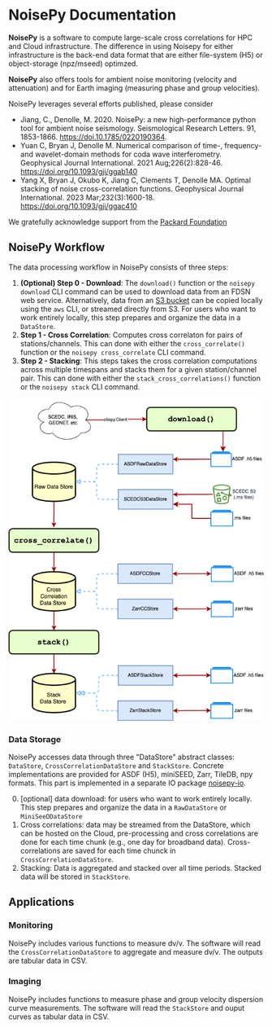 # NoisePy Documentation

**NoisePy** is a software to compute large-scale cross correlations for HPC and Cloud infrastructure. The difference in using Noisepy for either infrastructure is the back-end data format that are either file-system (H5) or object-storage (npz/mseed) optimzed.

**NoisePy** also offers tools for ambient noise monitoring (velocity and attenuation) and for Earth imaging (measuring phase and group velocities).

NoisePy leverages several efforts published, please consider

* Jiang, C., Denolle, M. 2020. NoisePy: a new high-performance python tool for ambient noise seismology. Seismological Research Letters. 91, 1853-1866. https://doi.10.1785/0220190364.
* Yuan C, Bryan J, Denolle M. Numerical comparison of time-, frequency-and wavelet-domain methods for coda wave interferometry. Geophysical Journal International. 2021 Aug;226(2):828-46.  https://doi.org/10.1093/gji/ggab140
* Yang X, Bryan J, Okubo K, Jiang C, Clements T, Denolle MA. Optimal stacking of noise cross-correlation functions. Geophysical Journal International. 2023 Mar;232(3):1600-18. https://doi.org/10.1093/gji/ggac410

We gratefully acknowledge support from the [Packard Foundation](https://www.packard.org)


## NoisePy Workflow

The data processing workflow in NoisePy consists of three steps:

1. **(Optional) Step 0 - Download**: The `download()` function or the `noisepy download` CLI command can be used to download data from an FDSN web service. Alternatively, data from an [S3 bucket](https://s3.console.aws.amazon.com/s3/buckets/scedc-pds) can be copied locally using the `aws` CLI, or streamed directly from S3. For users who want to work entirely locally, this step prepares and organize the data in a ``DataStore``.
2. **Step 1 - Cross Correlation**: Computes cross correlaton for pairs of stations/channels. This can done with either the `cross_correlate()` function or the `noisepy cross_correlate` CLI command.
3. **Step 2 - Stacking**: This steps takes the cross correlation computations across multiple timespans and stacks them for a given station/channel pair. This can done with either the `stack_cross_correlations()` function or the `noisepy stack` CLI command.

<img src="https://github.com/noisepy/NoisePy/blob/main/docs_old/figures/data_flow.png?raw=true">

### Data Storage

NoisePy accesses data through three "DataStore" abstract classes: `DataStore`, `CrossCorrelationDataStore` and `StackStore`. Concrete implementations are provided for ASDF (H5), miniSEED, Zarr, TileDB, npy formats. This part is implemented in a separate IO package [noisepy-io](https://github.com/noisepy/noisepy-io).

0. [optional] data download: for users who want to work entirely locally. This step prepares and organize the data in a ``RawDataStore`` or ``MiniSeeDDataStore``
1. Cross correlations: data may be streamed from the DataStore, which can be hosted on the Cloud, pre-processing and cross correlations are done for each time chunk (e.g., one day for broadband data). Cross-correlations are saved for each time chunck in ``CrossCorrelationDataStore``.
2. Stacking: Data is aggregated and stacked over all time periods. Stacked data will be stored in ``StackStore``.

## Applications
### Monitoring
NoisePy includes various functions to measure dv/v. The software will read the ``CrossCorrelationDataStore`` to aggregate and measure dv/v. The outputs are tabular data in CSV.

### Imaging
NoisePy includes functions to measure phase and group velocity dispersion curve measurements. The software will read the ``StackStore`` and ouput curves as tabular data in CSV.
